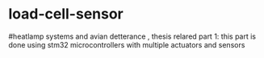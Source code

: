 # load-cell-sensor
#heatlamp systems and avian detterance , thesis relared part 1:
this part is done using stm32 microcontrollers with multiple actuators and sensors
